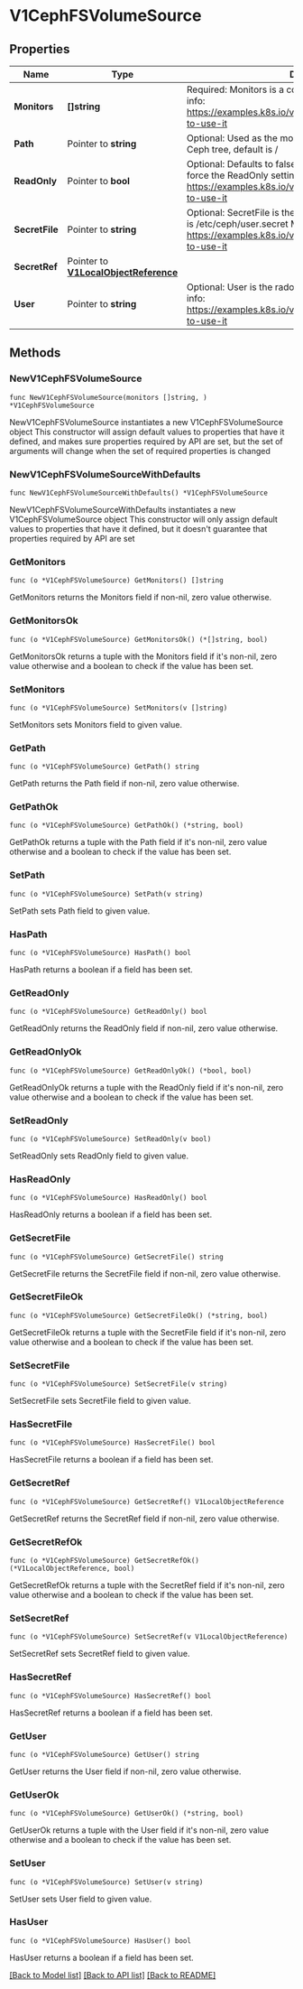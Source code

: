 # V1CephFSVolumeSource

## Properties

Name | Type | Description | Notes
------------ | ------------- | ------------- | -------------
**Monitors** | **[]string** | Required: Monitors is a collection of Ceph monitors More info: https://examples.k8s.io/volumes/cephfs/README.md#how-to-use-it | 
**Path** | Pointer to **string** | Optional: Used as the mounted root, rather than the full Ceph tree, default is / | [optional] 
**ReadOnly** | Pointer to **bool** | Optional: Defaults to false (read/write). ReadOnly here will force the ReadOnly setting in VolumeMounts. More info: https://examples.k8s.io/volumes/cephfs/README.md#how-to-use-it | [optional] 
**SecretFile** | Pointer to **string** | Optional: SecretFile is the path to key ring for User, default is /etc/ceph/user.secret More info: https://examples.k8s.io/volumes/cephfs/README.md#how-to-use-it | [optional] 
**SecretRef** | Pointer to [**V1LocalObjectReference**](V1LocalObjectReference.md) |  | [optional] 
**User** | Pointer to **string** | Optional: User is the rados user name, default is admin More info: https://examples.k8s.io/volumes/cephfs/README.md#how-to-use-it | [optional] 

## Methods

### NewV1CephFSVolumeSource

`func NewV1CephFSVolumeSource(monitors []string, ) *V1CephFSVolumeSource`

NewV1CephFSVolumeSource instantiates a new V1CephFSVolumeSource object
This constructor will assign default values to properties that have it defined,
and makes sure properties required by API are set, but the set of arguments
will change when the set of required properties is changed

### NewV1CephFSVolumeSourceWithDefaults

`func NewV1CephFSVolumeSourceWithDefaults() *V1CephFSVolumeSource`

NewV1CephFSVolumeSourceWithDefaults instantiates a new V1CephFSVolumeSource object
This constructor will only assign default values to properties that have it defined,
but it doesn't guarantee that properties required by API are set

### GetMonitors

`func (o *V1CephFSVolumeSource) GetMonitors() []string`

GetMonitors returns the Monitors field if non-nil, zero value otherwise.

### GetMonitorsOk

`func (o *V1CephFSVolumeSource) GetMonitorsOk() (*[]string, bool)`

GetMonitorsOk returns a tuple with the Monitors field if it's non-nil, zero value otherwise
and a boolean to check if the value has been set.

### SetMonitors

`func (o *V1CephFSVolumeSource) SetMonitors(v []string)`

SetMonitors sets Monitors field to given value.


### GetPath

`func (o *V1CephFSVolumeSource) GetPath() string`

GetPath returns the Path field if non-nil, zero value otherwise.

### GetPathOk

`func (o *V1CephFSVolumeSource) GetPathOk() (*string, bool)`

GetPathOk returns a tuple with the Path field if it's non-nil, zero value otherwise
and a boolean to check if the value has been set.

### SetPath

`func (o *V1CephFSVolumeSource) SetPath(v string)`

SetPath sets Path field to given value.

### HasPath

`func (o *V1CephFSVolumeSource) HasPath() bool`

HasPath returns a boolean if a field has been set.

### GetReadOnly

`func (o *V1CephFSVolumeSource) GetReadOnly() bool`

GetReadOnly returns the ReadOnly field if non-nil, zero value otherwise.

### GetReadOnlyOk

`func (o *V1CephFSVolumeSource) GetReadOnlyOk() (*bool, bool)`

GetReadOnlyOk returns a tuple with the ReadOnly field if it's non-nil, zero value otherwise
and a boolean to check if the value has been set.

### SetReadOnly

`func (o *V1CephFSVolumeSource) SetReadOnly(v bool)`

SetReadOnly sets ReadOnly field to given value.

### HasReadOnly

`func (o *V1CephFSVolumeSource) HasReadOnly() bool`

HasReadOnly returns a boolean if a field has been set.

### GetSecretFile

`func (o *V1CephFSVolumeSource) GetSecretFile() string`

GetSecretFile returns the SecretFile field if non-nil, zero value otherwise.

### GetSecretFileOk

`func (o *V1CephFSVolumeSource) GetSecretFileOk() (*string, bool)`

GetSecretFileOk returns a tuple with the SecretFile field if it's non-nil, zero value otherwise
and a boolean to check if the value has been set.

### SetSecretFile

`func (o *V1CephFSVolumeSource) SetSecretFile(v string)`

SetSecretFile sets SecretFile field to given value.

### HasSecretFile

`func (o *V1CephFSVolumeSource) HasSecretFile() bool`

HasSecretFile returns a boolean if a field has been set.

### GetSecretRef

`func (o *V1CephFSVolumeSource) GetSecretRef() V1LocalObjectReference`

GetSecretRef returns the SecretRef field if non-nil, zero value otherwise.

### GetSecretRefOk

`func (o *V1CephFSVolumeSource) GetSecretRefOk() (*V1LocalObjectReference, bool)`

GetSecretRefOk returns a tuple with the SecretRef field if it's non-nil, zero value otherwise
and a boolean to check if the value has been set.

### SetSecretRef

`func (o *V1CephFSVolumeSource) SetSecretRef(v V1LocalObjectReference)`

SetSecretRef sets SecretRef field to given value.

### HasSecretRef

`func (o *V1CephFSVolumeSource) HasSecretRef() bool`

HasSecretRef returns a boolean if a field has been set.

### GetUser

`func (o *V1CephFSVolumeSource) GetUser() string`

GetUser returns the User field if non-nil, zero value otherwise.

### GetUserOk

`func (o *V1CephFSVolumeSource) GetUserOk() (*string, bool)`

GetUserOk returns a tuple with the User field if it's non-nil, zero value otherwise
and a boolean to check if the value has been set.

### SetUser

`func (o *V1CephFSVolumeSource) SetUser(v string)`

SetUser sets User field to given value.

### HasUser

`func (o *V1CephFSVolumeSource) HasUser() bool`

HasUser returns a boolean if a field has been set.


[[Back to Model list]](../README.md#documentation-for-models) [[Back to API list]](../README.md#documentation-for-api-endpoints) [[Back to README]](../README.md)


